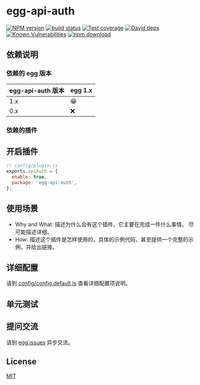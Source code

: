 # egg-api-auth

[![NPM version][npm-image]][npm-url]
[![build status][travis-image]][travis-url]
[![Test coverage][codecov-image]][codecov-url]
[![David deps][david-image]][david-url]
[![Known Vulnerabilities][snyk-image]][snyk-url]
[![npm download][download-image]][download-url]

[npm-image]: https://img.shields.io/npm/v/egg-api-auth.svg?style=flat-square
[npm-url]: https://npmjs.org/package/egg-api-auth
[travis-image]: https://img.shields.io/travis/eggjs/egg-api-auth.svg?style=flat-square
[travis-url]: https://travis-ci.org/eggjs/egg-api-auth
[codecov-image]: https://img.shields.io/codecov/c/github/eggjs/egg-api-auth.svg?style=flat-square
[codecov-url]: https://codecov.io/github/eggjs/egg-api-auth?branch=master
[david-image]: https://img.shields.io/david/eggjs/egg-api-auth.svg?style=flat-square
[david-url]: https://david-dm.org/eggjs/egg-api-auth
[snyk-image]: https://snyk.io/test/npm/egg-api-auth/badge.svg?style=flat-square
[snyk-url]: https://snyk.io/test/npm/egg-api-auth
[download-image]: https://img.shields.io/npm/dm/egg-api-auth.svg?style=flat-square
[download-url]: https://npmjs.org/package/egg-api-auth

<!--
Description here.
-->

## 依赖说明

### 依赖的 egg 版本

egg-api-auth 版本 | egg 1.x
--- | ---
1.x | 😁
0.x | ❌

### 依赖的插件
<!--

如果有依赖其它插件，请在这里特别说明。如

- security
- multipart

-->

## 开启插件

```js
// config/plugin.js
exports.apiAuth = {
  enable: true,
  package: 'egg-api-auth',
};
```

## 使用场景

- Why and What: 描述为什么会有这个插件，它主要在完成一件什么事情。
尽可能描述详细。
- How: 描述这个插件是怎样使用的，具体的示例代码，甚至提供一个完整的示例，并给出链接。

## 详细配置

请到 [config/config.default.js](config/config.default.js) 查看详细配置项说明。

## 单元测试

<!-- 描述如何在单元测试中使用此插件，例如 schedule 如何触发。无则省略。-->

## 提问交流

请到 [egg issues](https://github.com/eggjs/egg/issues) 异步交流。

## License

[MIT](LICENSE)
